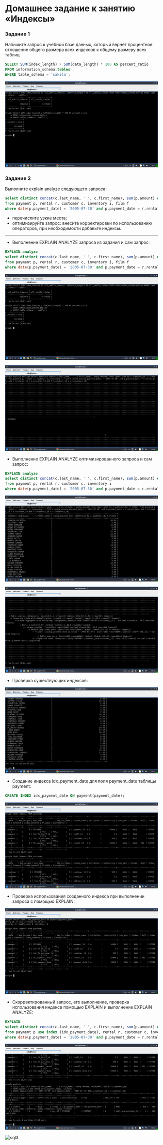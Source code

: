 # Домашнее задание к занятию «Индексы»

### Задание 1

Напишите запрос к учебной базе данных, который вернёт процентное отношение общего размера всех индексов к общему размеру всех таблиц.

```sql
SELECT SUM(index_length) / SUM(data_length) * 100 AS percent_ratio
FROM information_schema.tables
WHERE table_schema = 'sakila';
```
![sql3](https://github.com/OhotinDY/sdb-12-05/blob/main/index1.jpg)


### Задание 2

Выполните explain analyze следующего запроса:
```sql
select distinct concat(c.last_name, ' ', c.first_name), sum(p.amount) over (partition by c.customer_id, f.title)
from payment p, rental r, customer c, inventory i, film f
where date(p.payment_date) = '2005-07-30' and p.payment_date = r.rental_date and r.customer_id = c.customer_id and i.inventory_id = r.inventory_id
```
- перечислите узкие места;
- оптимизируйте запрос: внесите корректировки по использованию операторов, при необходимости добавьте индексы.

---

- Выполнение EXPLAIN ANALYZE запроса из задания и сам запрос:

```sql
EXPLAIN analyze
select distinct concat(c.last_name, ' ', c.first_name), sum(p.amount) over (partition by c.customer_id, f.title)
from payment p, rental r, customer c, inventory i, film f
where date(p.payment_date) = '2005-07-30' and p.payment_date = r.rental_date and r.customer_id = c.customer_id and i.inventory_id = r.inventory_id;
```

![sql3](https://github.com/OhotinDY/sdb-12-05/blob/main/index1.jpg)

![sql3](https://github.com/OhotinDY/sdb-12-05/blob/main/index2.jpg)

- Выполнение EXPLAIN ANALYZE оптимизированного запроса и сам запрос:

```sql
EXPLAIN analyze
select distinct concat(c.last_name, ' ', c.first_name), sum(p.amount) over (partition by c.customer_id)
from payment p, rental r, customer c, inventory i
where date(p.payment_date) = '2005-07-30' and p.payment_date = r.rental_date and r.customer_id = c.customer_id and i.inventory_id = r.inventory_id;
```

![sql3](https://github.com/OhotinDY/sdb-12-05/blob/main/index3.jpg)

![sql3](https://github.com/OhotinDY/sdb-12-05/blob/main/index4.jpg)

- Проверка существующих индексов:

![sql3](https://github.com/OhotinDY/sdb-12-05/blob/main/index5.jpg)

- Создание индекса idx_payment_date для поля payment_date таблицы payment:

```sql
CREATE INDEX idx_payment_date ON payment(payment_date);
```

![sql3](https://github.com/OhotinDY/sdb-12-05/blob/main/index6.jpg)

- Проверка использования созданного индекса при выполнении запроса с помощью EXPLAIN:

![sql3](https://github.com/OhotinDY/sdb-12-05/blob/main/index7.jpg)

- Скорректированный запрос, его выполнение, проверка использования индекса помощью EXPLAIN и выполнение EXPLAIN ANALYZE:

```sql
EXPLAIN
select distinct concat(c.last_name, ' ', c.first_name), sum(p.amount) over (partition by c.customer_id)
from payment p use index (idx_payment_date), rental r, customer c, inventory i
where date(p.payment_date) = '2005-07-30' and p.payment_date = r.rental_date and r.customer_id = c.customer_id and i.inventory_id = r.inventory_id;
```

![sql3](https://github.com/OhotinDY/sdb-12-05/blob/main/index8.jpg)

![sql3](https://github.com/OhotinDY/sdb-12-05/blob/main/index9.jpg)
